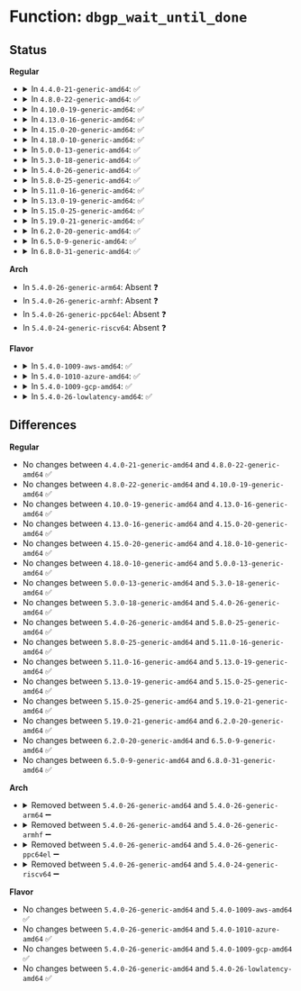 # Function: <code>dbgp_wait_until_done</code>

## Status
<b>Regular</b>
<ul>
<li>
<details>
<summary>In <code>4.4.0-21-generic-amd64</code>: ✅</summary>

```c
int dbgp_wait_until_done(unsigned int ctrl, int loop)
```

```json
{
  "name": "dbgp_wait_until_done",
  "collision_type": "Unique Static",
  "inline_type": "No",
  "funcs": [
    {
      "addr": 18446744071585539568,
      "name": "dbgp_wait_until_done",
      "external": false,
      "loc": "drivers/usb/early/ehci-dbgp.c:200",
      "file": "drivers/usb/early/ehci-dbgp.c",
      "inline": "seen, unknown",
      "caller_inline": [],
      "caller_func": [
        "drivers/usb/early/ehci-dbgp.c:dbgp_bulk_read"
      ]
    }
  ],
  "symbols": [
    {
      "addr": 18446744071585539568,
      "name": "dbgp_wait_until_done",
      "section": ".text",
      "bind": "STB_LOCAL",
      "size": 187
    }
  ]
}
```
</details>
</li>
<li>
<details>
<summary>In <code>4.8.0-22-generic-amd64</code>: ✅</summary>

```c
int dbgp_wait_until_done(unsigned int ctrl, int loop)
```

```json
{
  "name": "dbgp_wait_until_done",
  "collision_type": "Unique Static",
  "inline_type": "No",
  "funcs": [
    {
      "addr": 18446744071585933344,
      "name": "dbgp_wait_until_done",
      "external": false,
      "loc": "drivers/usb/early/ehci-dbgp.c:200",
      "file": "drivers/usb/early/ehci-dbgp.c",
      "inline": "seen, unknown",
      "caller_inline": [],
      "caller_func": [
        "drivers/usb/early/ehci-dbgp.c:dbgp_bulk_read"
      ]
    }
  ],
  "symbols": [
    {
      "addr": 18446744071585933344,
      "name": "dbgp_wait_until_done",
      "section": ".text",
      "bind": "STB_LOCAL",
      "size": 195
    }
  ]
}
```
</details>
</li>
<li>
<details>
<summary>In <code>4.10.0-19-generic-amd64</code>: ✅</summary>

```c
int dbgp_wait_until_done(unsigned int ctrl, int loop)
```

```json
{
  "name": "dbgp_wait_until_done",
  "collision_type": "Unique Static",
  "inline_type": "No",
  "funcs": [
    {
      "addr": 18446744071586121696,
      "name": "dbgp_wait_until_done",
      "external": false,
      "loc": "drivers/usb/early/ehci-dbgp.c:199",
      "file": "drivers/usb/early/ehci-dbgp.c",
      "inline": "seen, unknown",
      "caller_inline": [],
      "caller_func": [
        "drivers/usb/early/ehci-dbgp.c:dbgp_bulk_read"
      ]
    }
  ],
  "symbols": [
    {
      "addr": 18446744071586121696,
      "name": "dbgp_wait_until_done",
      "section": ".text",
      "bind": "STB_LOCAL",
      "size": 195
    }
  ]
}
```
</details>
</li>
<li>
<details>
<summary>In <code>4.13.0-16-generic-amd64</code>: ✅</summary>

```c
int dbgp_wait_until_done(unsigned int ctrl, int loop)
```

```json
{
  "name": "dbgp_wait_until_done",
  "collision_type": "Unique Static",
  "inline_type": "No",
  "funcs": [
    {
      "addr": 18446744071586209888,
      "name": "dbgp_wait_until_done",
      "external": false,
      "loc": "drivers/usb/early/ehci-dbgp.c:199",
      "file": "drivers/usb/early/ehci-dbgp.c",
      "inline": "seen, unknown",
      "caller_inline": [],
      "caller_func": [
        "drivers/usb/early/ehci-dbgp.c:dbgp_bulk_read"
      ]
    }
  ],
  "symbols": [
    {
      "addr": 18446744071586209888,
      "name": "dbgp_wait_until_done",
      "section": ".text",
      "bind": "STB_LOCAL",
      "size": 200
    }
  ]
}
```
</details>
</li>
<li>
<details>
<summary>In <code>4.15.0-20-generic-amd64</code>: ✅</summary>

```c
int dbgp_wait_until_done(unsigned int ctrl, int loop)
```

```json
{
  "name": "dbgp_wait_until_done",
  "collision_type": "Unique Static",
  "inline_type": "No",
  "funcs": [
    {
      "addr": 18446744071586673184,
      "name": "dbgp_wait_until_done",
      "external": false,
      "loc": "drivers/usb/early/ehci-dbgp.c:200",
      "file": "drivers/usb/early/ehci-dbgp.c",
      "inline": "seen, unknown",
      "caller_inline": [],
      "caller_func": [
        "drivers/usb/early/ehci-dbgp.c:dbgp_bulk_read"
      ]
    }
  ],
  "symbols": [
    {
      "addr": 18446744071586673184,
      "name": "dbgp_wait_until_done",
      "section": ".text",
      "bind": "STB_LOCAL",
      "size": 200
    }
  ]
}
```
</details>
</li>
<li>
<details>
<summary>In <code>4.18.0-10-generic-amd64</code>: ✅</summary>

```c
int dbgp_wait_until_done(unsigned int ctrl, int loop)
```

```json
{
  "name": "dbgp_wait_until_done",
  "collision_type": "Unique Static",
  "inline_type": "No",
  "funcs": [
    {
      "addr": 18446744071586938720,
      "name": "dbgp_wait_until_done",
      "external": false,
      "loc": "drivers/usb/early/ehci-dbgp.c:200",
      "file": "drivers/usb/early/ehci-dbgp.c",
      "inline": "seen, unknown",
      "caller_inline": [],
      "caller_func": [
        "drivers/usb/early/ehci-dbgp.c:dbgp_bulk_read"
      ]
    }
  ],
  "symbols": [
    {
      "addr": 18446744071586938720,
      "name": "dbgp_wait_until_done",
      "section": ".text",
      "bind": "STB_LOCAL",
      "size": 200
    }
  ]
}
```
</details>
</li>
<li>
<details>
<summary>In <code>5.0.0-13-generic-amd64</code>: ✅</summary>

```c
int dbgp_wait_until_done(unsigned int ctrl, int loop)
```

```json
{
  "name": "dbgp_wait_until_done",
  "collision_type": "Unique Static",
  "inline_type": "No",
  "funcs": [
    {
      "addr": 18446744071587096160,
      "name": "dbgp_wait_until_done",
      "external": false,
      "loc": "drivers/usb/early/ehci-dbgp.c:200",
      "file": "drivers/usb/early/ehci-dbgp.c",
      "inline": "seen, unknown",
      "caller_inline": [],
      "caller_func": [
        "drivers/usb/early/ehci-dbgp.c:dbgp_bulk_read"
      ]
    }
  ],
  "symbols": [
    {
      "addr": 18446744071587096160,
      "name": "dbgp_wait_until_done",
      "section": ".text",
      "bind": "STB_LOCAL",
      "size": 200
    }
  ]
}
```
</details>
</li>
<li>
<details>
<summary>In <code>5.3.0-18-generic-amd64</code>: ✅</summary>

```c
int dbgp_wait_until_done(unsigned int ctrl, int loop)
```

```json
{
  "name": "dbgp_wait_until_done",
  "collision_type": "Unique Static",
  "inline_type": "No",
  "funcs": [
    {
      "addr": 18446744071587360960,
      "name": "dbgp_wait_until_done",
      "external": false,
      "loc": "drivers/usb/early/ehci-dbgp.c:200",
      "file": "drivers/usb/early/ehci-dbgp.c",
      "inline": "seen, unknown",
      "caller_inline": [],
      "caller_func": [
        "drivers/usb/early/ehci-dbgp.c:dbgp_bulk_read"
      ]
    }
  ],
  "symbols": [
    {
      "addr": 18446744071587360960,
      "name": "dbgp_wait_until_done",
      "section": ".text",
      "bind": "STB_LOCAL",
      "size": 200
    }
  ]
}
```
</details>
</li>
<li>
<details>
<summary>In <code>5.4.0-26-generic-amd64</code>: ✅</summary>

```c
int dbgp_wait_until_done(unsigned int ctrl, int loop)
```

```json
{
  "name": "dbgp_wait_until_done",
  "collision_type": "Unique Static",
  "inline_type": "No",
  "funcs": [
    {
      "addr": 18446744071587562800,
      "name": "dbgp_wait_until_done",
      "external": false,
      "loc": "drivers/usb/early/ehci-dbgp.c:200",
      "file": "drivers/usb/early/ehci-dbgp.c",
      "inline": "seen, unknown",
      "caller_inline": [],
      "caller_func": [
        "drivers/usb/early/ehci-dbgp.c:dbgp_bulk_read"
      ]
    }
  ],
  "symbols": [
    {
      "addr": 18446744071587562800,
      "name": "dbgp_wait_until_done",
      "section": ".text",
      "bind": "STB_LOCAL",
      "size": 200
    }
  ]
}
```
</details>
</li>
<li>
<details>
<summary>In <code>5.8.0-25-generic-amd64</code>: ✅</summary>

```c
int dbgp_wait_until_done(unsigned int ctrl, int loop)
```

```json
{
  "name": "dbgp_wait_until_done",
  "collision_type": "Unique Static",
  "inline_type": "No",
  "funcs": [
    {
      "addr": 18446744071588423056,
      "name": "dbgp_wait_until_done",
      "external": false,
      "loc": "drivers/usb/early/ehci-dbgp.c:200",
      "file": "drivers/usb/early/ehci-dbgp.c",
      "inline": "seen, unknown",
      "caller_inline": [],
      "caller_func": [
        "drivers/usb/early/ehci-dbgp.c:dbgp_bulk_read"
      ]
    }
  ],
  "symbols": [
    {
      "addr": 18446744071588423056,
      "name": "dbgp_wait_until_done",
      "section": ".text",
      "bind": "STB_LOCAL",
      "size": 200
    }
  ]
}
```
</details>
</li>
<li>
<details>
<summary>In <code>5.11.0-16-generic-amd64</code>: ✅</summary>

```c
int dbgp_wait_until_done(unsigned int ctrl, int loop)
```

```json
{
  "name": "dbgp_wait_until_done",
  "collision_type": "Unique Static",
  "inline_type": "No",
  "funcs": [
    {
      "addr": 18446744071588453504,
      "name": "dbgp_wait_until_done",
      "external": false,
      "loc": "drivers/usb/early/ehci-dbgp.c:195",
      "file": "drivers/usb/early/ehci-dbgp.c",
      "inline": "seen, unknown",
      "caller_inline": [],
      "caller_func": [
        "drivers/usb/early/ehci-dbgp.c:dbgp_bulk_read"
      ]
    }
  ],
  "symbols": [
    {
      "addr": 18446744071588453504,
      "name": "dbgp_wait_until_done",
      "section": ".text",
      "bind": "STB_LOCAL",
      "size": 246
    }
  ]
}
```
</details>
</li>
<li>
<details>
<summary>In <code>5.13.0-19-generic-amd64</code>: ✅</summary>

```c
int dbgp_wait_until_done(unsigned int ctrl, int loop)
```

```json
{
  "name": "dbgp_wait_until_done",
  "collision_type": "Unique Static",
  "inline_type": "No",
  "funcs": [
    {
      "addr": 18446744071588336080,
      "name": "dbgp_wait_until_done",
      "external": false,
      "loc": "drivers/usb/early/ehci-dbgp.c:195",
      "file": "drivers/usb/early/ehci-dbgp.c",
      "inline": "seen, unknown",
      "caller_inline": [],
      "caller_func": [
        "drivers/usb/early/ehci-dbgp.c:dbgp_bulk_read"
      ]
    }
  ],
  "symbols": [
    {
      "addr": 18446744071588336080,
      "name": "dbgp_wait_until_done",
      "section": ".text",
      "bind": "STB_LOCAL",
      "size": 252
    }
  ]
}
```
</details>
</li>
<li>
<details>
<summary>In <code>5.15.0-25-generic-amd64</code>: ✅</summary>

```c
int dbgp_wait_until_done(unsigned int ctrl, int loop)
```

```json
{
  "name": "dbgp_wait_until_done",
  "collision_type": "Unique Static",
  "inline_type": "No",
  "funcs": [
    {
      "addr": 18446744071588994464,
      "name": "dbgp_wait_until_done",
      "external": false,
      "loc": "drivers/usb/early/ehci-dbgp.c:195",
      "file": "drivers/usb/early/ehci-dbgp.c",
      "inline": "seen, unknown",
      "caller_inline": [],
      "caller_func": [
        "drivers/usb/early/ehci-dbgp.c:dbgp_bulk_read"
      ]
    }
  ],
  "symbols": [
    {
      "addr": 18446744071588994464,
      "name": "dbgp_wait_until_done",
      "section": ".text",
      "bind": "STB_LOCAL",
      "size": 252
    }
  ]
}
```
</details>
</li>
<li>
<details>
<summary>In <code>5.19.0-21-generic-amd64</code>: ✅</summary>

```c
int dbgp_wait_until_done(unsigned int ctrl, int loop)
```

```json
{
  "name": "dbgp_wait_until_done",
  "collision_type": "Unique Static",
  "inline_type": "No",
  "funcs": [
    {
      "addr": 18446744071590429904,
      "name": "dbgp_wait_until_done",
      "external": false,
      "loc": "drivers/usb/early/ehci-dbgp.c:195",
      "file": "drivers/usb/early/ehci-dbgp.c",
      "inline": "seen, unknown",
      "caller_inline": [],
      "caller_func": [
        "drivers/usb/early/ehci-dbgp.c:dbgp_bulk_read"
      ]
    }
  ],
  "symbols": [
    {
      "addr": 18446744071590429904,
      "name": "dbgp_wait_until_done",
      "section": ".text",
      "bind": "STB_LOCAL",
      "size": 270
    }
  ]
}
```
</details>
</li>
<li>
<details>
<summary>In <code>6.2.0-20-generic-amd64</code>: ✅</summary>

```c
int dbgp_wait_until_done(unsigned int ctrl, int loop)
```

```json
{
  "name": "dbgp_wait_until_done",
  "collision_type": "Unique Static",
  "inline_type": "No",
  "funcs": [
    {
      "addr": 18446744071592068256,
      "name": "dbgp_wait_until_done",
      "external": false,
      "loc": "drivers/usb/early/ehci-dbgp.c:195",
      "file": "drivers/usb/early/ehci-dbgp.c",
      "inline": "seen, unknown",
      "caller_inline": [],
      "caller_func": [
        "drivers/usb/early/ehci-dbgp.c:dbgp_bulk_read"
      ]
    }
  ],
  "symbols": [
    {
      "addr": 18446744071592068256,
      "name": "dbgp_wait_until_done",
      "section": ".text",
      "bind": "STB_LOCAL",
      "size": 270
    }
  ]
}
```
</details>
</li>
<li>
<details>
<summary>In <code>6.5.0-9-generic-amd64</code>: ✅</summary>

```c
int dbgp_wait_until_done(unsigned int ctrl, int loop)
```

```json
{
  "name": "dbgp_wait_until_done",
  "collision_type": "Unique Static",
  "inline_type": "No",
  "funcs": [
    {
      "addr": 18446744071592491168,
      "name": "dbgp_wait_until_done",
      "external": false,
      "loc": "drivers/usb/early/ehci-dbgp.c:195",
      "file": "drivers/usb/early/ehci-dbgp.c",
      "inline": "seen, unknown",
      "caller_inline": [],
      "caller_func": [
        "drivers/usb/early/ehci-dbgp.c:dbgp_bulk_read"
      ]
    }
  ],
  "symbols": [
    {
      "addr": 18446744071592491168,
      "name": "dbgp_wait_until_done",
      "section": ".text",
      "bind": "STB_LOCAL",
      "size": 266
    }
  ]
}
```
</details>
</li>
<li>
<details>
<summary>In <code>6.8.0-31-generic-amd64</code>: ✅</summary>

```c
int dbgp_wait_until_done(unsigned int ctrl, int loop)
```

```json
{
  "name": "dbgp_wait_until_done",
  "collision_type": "Unique Static",
  "inline_type": "No",
  "funcs": [
    {
      "addr": 18446744071593235552,
      "name": "dbgp_wait_until_done",
      "external": false,
      "loc": "drivers/usb/early/ehci-dbgp.c:195",
      "file": "drivers/usb/early/ehci-dbgp.c",
      "inline": "seen, unknown",
      "caller_inline": [],
      "caller_func": [
        "drivers/usb/early/ehci-dbgp.c:dbgp_bulk_read"
      ]
    }
  ],
  "symbols": [
    {
      "addr": 18446744071593235552,
      "name": "dbgp_wait_until_done",
      "section": ".text",
      "bind": "STB_LOCAL",
      "size": 266
    }
  ]
}
```
</details>
</li>
</ul>
<b>Arch</b>
<ul>
<li>
In <code>5.4.0-26-generic-arm64</code>: Absent ❓
</li>
<li>
In <code>5.4.0-26-generic-armhf</code>: Absent ❓
</li>
<li>
In <code>5.4.0-26-generic-ppc64el</code>: Absent ❓
</li>
<li>
In <code>5.4.0-24-generic-riscv64</code>: Absent ❓
</li>
</ul>
<b>Flavor</b>
<ul>
<li>
<details>
<summary>In <code>5.4.0-1009-aws-amd64</code>: ✅</summary>

```c
int dbgp_wait_until_done(unsigned int ctrl, int loop)
```

```json
{
  "name": "dbgp_wait_until_done",
  "collision_type": "Unique Static",
  "inline_type": "No",
  "funcs": [
    {
      "addr": 18446744071587259136,
      "name": "dbgp_wait_until_done",
      "external": false,
      "loc": "drivers/usb/early/ehci-dbgp.c:200",
      "file": "drivers/usb/early/ehci-dbgp.c",
      "inline": "seen, unknown",
      "caller_inline": [],
      "caller_func": [
        "drivers/usb/early/ehci-dbgp.c:dbgp_bulk_read"
      ]
    }
  ],
  "symbols": [
    {
      "addr": 18446744071587259136,
      "name": "dbgp_wait_until_done",
      "section": ".text",
      "bind": "STB_LOCAL",
      "size": 200
    }
  ]
}
```
</details>
</li>
<li>
<details>
<summary>In <code>5.4.0-1010-azure-amd64</code>: ✅</summary>

```c
int dbgp_wait_until_done(unsigned int ctrl, int loop)
```

```json
{
  "name": "dbgp_wait_until_done",
  "collision_type": "Unique Static",
  "inline_type": "No",
  "funcs": [
    {
      "addr": 18446744071587027616,
      "name": "dbgp_wait_until_done",
      "external": false,
      "loc": "drivers/usb/early/ehci-dbgp.c:200",
      "file": "drivers/usb/early/ehci-dbgp.c",
      "inline": "seen, unknown",
      "caller_inline": [],
      "caller_func": [
        "drivers/usb/early/ehci-dbgp.c:dbgp_bulk_read"
      ]
    }
  ],
  "symbols": [
    {
      "addr": 18446744071587027616,
      "name": "dbgp_wait_until_done",
      "section": ".text",
      "bind": "STB_LOCAL",
      "size": 200
    }
  ]
}
```
</details>
</li>
<li>
<details>
<summary>In <code>5.4.0-1009-gcp-amd64</code>: ✅</summary>

```c
int dbgp_wait_until_done(unsigned int ctrl, int loop)
```

```json
{
  "name": "dbgp_wait_until_done",
  "collision_type": "Unique Static",
  "inline_type": "No",
  "funcs": [
    {
      "addr": 18446744071587517360,
      "name": "dbgp_wait_until_done",
      "external": false,
      "loc": "drivers/usb/early/ehci-dbgp.c:200",
      "file": "drivers/usb/early/ehci-dbgp.c",
      "inline": "seen, unknown",
      "caller_inline": [],
      "caller_func": [
        "drivers/usb/early/ehci-dbgp.c:dbgp_bulk_read"
      ]
    }
  ],
  "symbols": [
    {
      "addr": 18446744071587517360,
      "name": "dbgp_wait_until_done",
      "section": ".text",
      "bind": "STB_LOCAL",
      "size": 200
    }
  ]
}
```
</details>
</li>
<li>
<details>
<summary>In <code>5.4.0-26-lowlatency-amd64</code>: ✅</summary>

```c
int dbgp_wait_until_done(unsigned int ctrl, int loop)
```

```json
{
  "name": "dbgp_wait_until_done",
  "collision_type": "Unique Static",
  "inline_type": "No",
  "funcs": [
    {
      "addr": 18446744071587625264,
      "name": "dbgp_wait_until_done",
      "external": false,
      "loc": "drivers/usb/early/ehci-dbgp.c:200",
      "file": "drivers/usb/early/ehci-dbgp.c",
      "inline": "seen, unknown",
      "caller_inline": [],
      "caller_func": [
        "drivers/usb/early/ehci-dbgp.c:dbgp_bulk_read"
      ]
    }
  ],
  "symbols": [
    {
      "addr": 18446744071587625264,
      "name": "dbgp_wait_until_done",
      "section": ".text",
      "bind": "STB_LOCAL",
      "size": 200
    }
  ]
}
```
</details>
</li>
</ul>

## Differences
<b>Regular</b>
<ul>
<li>
No changes between <code>4.4.0-21-generic-amd64</code> and <code>4.8.0-22-generic-amd64</code> ✅
</li>
<li>
No changes between <code>4.8.0-22-generic-amd64</code> and <code>4.10.0-19-generic-amd64</code> ✅
</li>
<li>
No changes between <code>4.10.0-19-generic-amd64</code> and <code>4.13.0-16-generic-amd64</code> ✅
</li>
<li>
No changes between <code>4.13.0-16-generic-amd64</code> and <code>4.15.0-20-generic-amd64</code> ✅
</li>
<li>
No changes between <code>4.15.0-20-generic-amd64</code> and <code>4.18.0-10-generic-amd64</code> ✅
</li>
<li>
No changes between <code>4.18.0-10-generic-amd64</code> and <code>5.0.0-13-generic-amd64</code> ✅
</li>
<li>
No changes between <code>5.0.0-13-generic-amd64</code> and <code>5.3.0-18-generic-amd64</code> ✅
</li>
<li>
No changes between <code>5.3.0-18-generic-amd64</code> and <code>5.4.0-26-generic-amd64</code> ✅
</li>
<li>
No changes between <code>5.4.0-26-generic-amd64</code> and <code>5.8.0-25-generic-amd64</code> ✅
</li>
<li>
No changes between <code>5.8.0-25-generic-amd64</code> and <code>5.11.0-16-generic-amd64</code> ✅
</li>
<li>
No changes between <code>5.11.0-16-generic-amd64</code> and <code>5.13.0-19-generic-amd64</code> ✅
</li>
<li>
No changes between <code>5.13.0-19-generic-amd64</code> and <code>5.15.0-25-generic-amd64</code> ✅
</li>
<li>
No changes between <code>5.15.0-25-generic-amd64</code> and <code>5.19.0-21-generic-amd64</code> ✅
</li>
<li>
No changes between <code>5.19.0-21-generic-amd64</code> and <code>6.2.0-20-generic-amd64</code> ✅
</li>
<li>
No changes between <code>6.2.0-20-generic-amd64</code> and <code>6.5.0-9-generic-amd64</code> ✅
</li>
<li>
No changes between <code>6.5.0-9-generic-amd64</code> and <code>6.8.0-31-generic-amd64</code> ✅
</li>
</ul>
<b>Arch</b>
<ul>
<li>
<details>
<summary>Removed between <code>5.4.0-26-generic-amd64</code> and <code>5.4.0-26-generic-arm64</code> ➖</summary>

```c
int dbgp_wait_until_done(unsigned int ctrl, int loop)
```
</details>
</li>
<li>
<details>
<summary>Removed between <code>5.4.0-26-generic-amd64</code> and <code>5.4.0-26-generic-armhf</code> ➖</summary>

```c
int dbgp_wait_until_done(unsigned int ctrl, int loop)
```
</details>
</li>
<li>
<details>
<summary>Removed between <code>5.4.0-26-generic-amd64</code> and <code>5.4.0-26-generic-ppc64el</code> ➖</summary>

```c
int dbgp_wait_until_done(unsigned int ctrl, int loop)
```
</details>
</li>
<li>
<details>
<summary>Removed between <code>5.4.0-26-generic-amd64</code> and <code>5.4.0-24-generic-riscv64</code> ➖</summary>

```c
int dbgp_wait_until_done(unsigned int ctrl, int loop)
```
</details>
</li>
</ul>
<b>Flavor</b>
<ul>
<li>
No changes between <code>5.4.0-26-generic-amd64</code> and <code>5.4.0-1009-aws-amd64</code> ✅
</li>
<li>
No changes between <code>5.4.0-26-generic-amd64</code> and <code>5.4.0-1010-azure-amd64</code> ✅
</li>
<li>
No changes between <code>5.4.0-26-generic-amd64</code> and <code>5.4.0-1009-gcp-amd64</code> ✅
</li>
<li>
No changes between <code>5.4.0-26-generic-amd64</code> and <code>5.4.0-26-lowlatency-amd64</code> ✅
</li>
</ul>

